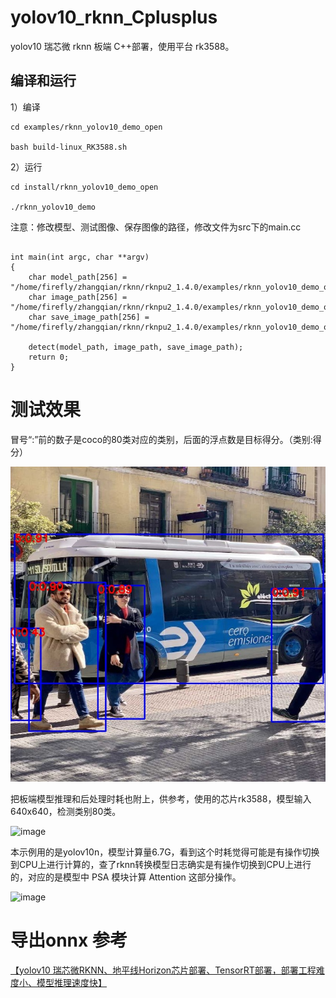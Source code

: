 # yolov10_rknn_Cplusplus
yolov10 瑞芯微 rknn 板端 C++部署，使用平台 rk3588。


## 编译和运行

1）编译

```
cd examples/rknn_yolov10_demo_open

bash build-linux_RK3588.sh

```

2）运行

```
cd install/rknn_yolov10_demo_open

./rknn_yolov10_demo

```

注意：修改模型、测试图像、保存图像的路径，修改文件为src下的main.cc

```

int main(int argc, char **argv)
{
    char model_path[256] = "/home/firefly/zhangqian/rknn/rknpu2_1.4.0/examples/rknn_yolov10_demo_open/model/RK3588/yolov8n_ZQ.rknn";
    char image_path[256] = "/home/firefly/zhangqian/rknn/rknpu2_1.4.0/examples/rknn_yolov10_demo_open/test.jpg";
    char save_image_path[256] = "/home/firefly/zhangqian/rknn/rknpu2_1.4.0/examples/rknn_yolov10_demo_open/test_result.jpg";

    detect(model_path, image_path, save_image_path);
    return 0;
}
```


# 测试效果


冒号“:”前的数子是coco的80类对应的类别，后面的浮点数是目标得分。（类别:得分）

![images](https://github.com/cqu20160901/yolov10_rknn_Cplusplus/blob/main/test_result.jpg)


把板端模型推理和后处理时耗也附上，供参考，使用的芯片rk3588，模型输入640x640，检测类别80类。

![image](https://github.com/cqu20160901/yolov10_rknn_Cplusplus/assets/22290931/3c843ff5-4746-4cb3-83da-6fb758a98195)


本示例用的是yolov10n，模型计算量6.7G，看到这个时耗觉得可能是有操作切换到CPU上进行计算的，查了rknn转换模型日志确实是有操作切换到CPU上进行的，对应的是模型中 PSA 模块计算 Attention 这部分操作。

![image](https://github.com/cqu20160901/yolov10_rknn_Cplusplus/assets/22290931/27f478b1-c99a-4e55-9d8e-228e1dc9fe66)


# 导出onnx 参考
[【yolov10 瑞芯微RKNN、地平线Horizon芯片部署、TensorRT部署，部署工程难度小、模型推理速度快】](https://blog.csdn.net/zhangqian_1/article/details/139239964)


